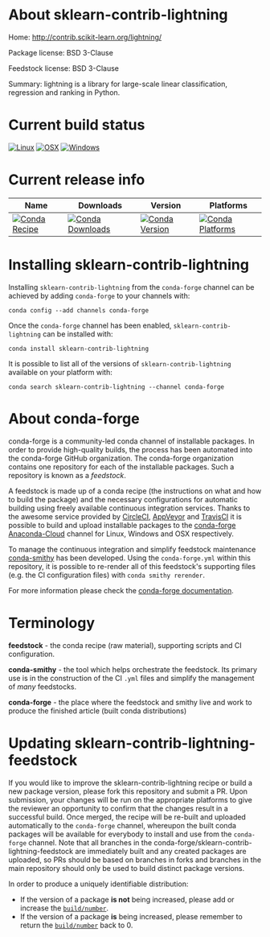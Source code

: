 About sklearn-contrib-lightning
===============================

Home: http://contrib.scikit-learn.org/lightning/

Package license: BSD 3-Clause

Feedstock license: BSD 3-Clause

Summary: lightning is a library for large-scale linear classification, regression and ranking in Python.



Current build status
====================

[![Linux](https://img.shields.io/circleci/project/github/conda-forge/sklearn-contrib-lightning-feedstock/master.svg?label=Linux)](https://circleci.com/gh/conda-forge/sklearn-contrib-lightning-feedstock)
[![OSX](https://img.shields.io/travis/conda-forge/sklearn-contrib-lightning-feedstock/master.svg?label=macOS)](https://travis-ci.org/conda-forge/sklearn-contrib-lightning-feedstock)
[![Windows](https://img.shields.io/appveyor/ci/conda-forge/sklearn-contrib-lightning-feedstock/master.svg?label=Windows)](https://ci.appveyor.com/project/conda-forge/sklearn-contrib-lightning-feedstock/branch/master)

Current release info
====================

| Name | Downloads | Version | Platforms |
| --- | --- | --- | --- |
| [![Conda Recipe](https://img.shields.io/badge/recipe-sklearn--contrib--lightning-green.svg)](https://anaconda.org/conda-forge/sklearn-contrib-lightning) | [![Conda Downloads](https://img.shields.io/conda/dn/conda-forge/sklearn-contrib-lightning.svg)](https://anaconda.org/conda-forge/sklearn-contrib-lightning) | [![Conda Version](https://img.shields.io/conda/vn/conda-forge/sklearn-contrib-lightning.svg)](https://anaconda.org/conda-forge/sklearn-contrib-lightning) | [![Conda Platforms](https://img.shields.io/conda/pn/conda-forge/sklearn-contrib-lightning.svg)](https://anaconda.org/conda-forge/sklearn-contrib-lightning) |

Installing sklearn-contrib-lightning
====================================

Installing `sklearn-contrib-lightning` from the `conda-forge` channel can be achieved by adding `conda-forge` to your channels with:

```
conda config --add channels conda-forge
```

Once the `conda-forge` channel has been enabled, `sklearn-contrib-lightning` can be installed with:

```
conda install sklearn-contrib-lightning
```

It is possible to list all of the versions of `sklearn-contrib-lightning` available on your platform with:

```
conda search sklearn-contrib-lightning --channel conda-forge
```


About conda-forge
=================

conda-forge is a community-led conda channel of installable packages.
In order to provide high-quality builds, the process has been automated into the
conda-forge GitHub organization. The conda-forge organization contains one repository
for each of the installable packages. Such a repository is known as a *feedstock*.

A feedstock is made up of a conda recipe (the instructions on what and how to build
the package) and the necessary configurations for automatic building using freely
available continuous integration services. Thanks to the awesome service provided by
[CircleCI](https://circleci.com/), [AppVeyor](https://www.appveyor.com/)
and [TravisCI](https://travis-ci.org/) it is possible to build and upload installable
packages to the [conda-forge](https://anaconda.org/conda-forge)
[Anaconda-Cloud](https://anaconda.org/) channel for Linux, Windows and OSX respectively.

To manage the continuous integration and simplify feedstock maintenance
[conda-smithy](https://github.com/conda-forge/conda-smithy) has been developed.
Using the ``conda-forge.yml`` within this repository, it is possible to re-render all of
this feedstock's supporting files (e.g. the CI configuration files) with ``conda smithy rerender``.

For more information please check the [conda-forge documentation](https://conda-forge.org/docs/).

Terminology
===========

**feedstock** - the conda recipe (raw material), supporting scripts and CI configuration.

**conda-smithy** - the tool which helps orchestrate the feedstock.
                   Its primary use is in the construction of the CI ``.yml`` files
                   and simplify the management of *many* feedstocks.

**conda-forge** - the place where the feedstock and smithy live and work to
                  produce the finished article (built conda distributions)


Updating sklearn-contrib-lightning-feedstock
============================================

If you would like to improve the sklearn-contrib-lightning recipe or build a new
package version, please fork this repository and submit a PR. Upon submission,
your changes will be run on the appropriate platforms to give the reviewer an
opportunity to confirm that the changes result in a successful build. Once
merged, the recipe will be re-built and uploaded automatically to the
`conda-forge` channel, whereupon the built conda packages will be available for
everybody to install and use from the `conda-forge` channel.
Note that all branches in the conda-forge/sklearn-contrib-lightning-feedstock are
immediately built and any created packages are uploaded, so PRs should be based
on branches in forks and branches in the main repository should only be used to
build distinct package versions.

In order to produce a uniquely identifiable distribution:
 * If the version of a package **is not** being increased, please add or increase
   the [``build/number``](https://conda.io/docs/user-guide/tasks/build-packages/define-metadata.html#build-number-and-string).
 * If the version of a package **is** being increased, please remember to return
   the [``build/number``](https://conda.io/docs/user-guide/tasks/build-packages/define-metadata.html#build-number-and-string)
   back to 0.
